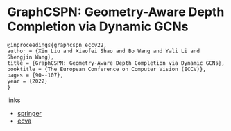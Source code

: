 # GraphCSPN: Geometry-Aware Depth Completion via Dynamic GCNs

```
@inproceedings{graphcspn_eccv22,
author = {Xin Liu and Xiaofei Shao and Bo Wang and Yali Li and Shengjin Wang},
title = {GraphCSPN: Geometry-Aware Depth Completion via Dynamic GCNs},
booktitle = {The European Conference on Computer Vision (ECCV)},
pages = {90--107},
year = {2022}
}
```

links
- [springer](https://link.springer.com/chapter/10.1007/978-3-031-19827-4_6)
- [ecva](https://www.ecva.net/papers/eccv_2022/papers_ECCV/html/6129_ECCV_2022_paper.php)
